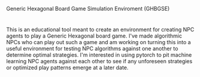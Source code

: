 Generic Hexagonal Board Game Simulation Enviroment (GHBGSE)
#
This is an educational tool meant to create an environment for creating NPC agents to play a Generic Hexagonal board game. I've made algorithmic NPCs who can play out such a game and am working on turning this into a useful environment for testing NPC algorithms against one another to determine optimal strategies. I'm interested in using pytorch to pit machine learning NPC agents against each other to see if any unforeseen strategies or optimized play patterns emerge at a later date.
